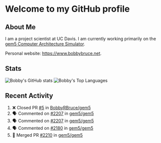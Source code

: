 # Welcome to my GitHub profile

## About Me

I am a project scientist at UC Davis. I am currently working primarily on the [gem5 Computer Architecture Simulator](https://github.com/gem5).

Personal website: <https://www.bobbybruce.net>.

## Stats

![Bobby's GitHub stats](https://github-readme-stats.vercel.app/api?username=bobbyrbruce&show_icons=true&theme=responsive&include_all_commits=true&count_private=true&show=reviews&disable_animations=true)
![Bobby's Top Languages ](https://github-readme-stats.vercel.app/api/top-langs/?username=bobbyrbruce&layout=compact&theme=responsive&count_private=true&langs_count=10&disable_animations=true)

## Recent Activity

<!--START_SECTION:activity-->
1. ❌ Closed PR [#5](https://github.com/BobbyRBruce/gem5/pull/5) in [BobbyRBruce/gem5](https://github.com/BobbyRBruce/gem5)
2. 🗣 Commented on [#2207](https://github.com/gem5/gem5/pull/2207#issuecomment-2836398245) in [gem5/gem5](https://github.com/gem5/gem5)
3. 🗣 Commented on [#2207](https://github.com/gem5/gem5/pull/2207#issuecomment-2836384728) in [gem5/gem5](https://github.com/gem5/gem5)
4. 🗣 Commented on [#2180](https://github.com/gem5/gem5/pull/2180#issuecomment-2836203355) in [gem5/gem5](https://github.com/gem5/gem5)
5. 🎉 Merged PR [#2210](https://github.com/gem5/gem5/pull/2210) in [gem5/gem5](https://github.com/gem5/gem5)
<!--END_SECTION:activity-->
